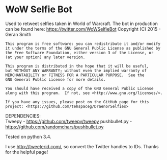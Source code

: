 # WoW Selfie Bot
Used to retweet selfies taken in World of Warcraft. The bot in production can be found here: https://twitter.com/WoWSelfieBot
    Copyright (C) 2015  - Geran Smith

    This program is free software: you can redistribute it and/or modify
    it under the terms of the GNU General Public License as published by
    the Free Software Foundation, either version 3 of the License, or
    (at your option) any later version.

    This program is distributed in the hope that it will be useful,
    but WITHOUT ANY WARRANTY; without even the implied warranty of
    MERCHANTABILITY or FITNESS FOR A PARTICULAR PURPOSE.  See the
    GNU General Public License for more details.

    You should have received a copy of the GNU General Public License
    along with this program.  If not, see <http://www.gnu.org/licenses/>.
    
    If you have any issues, please post on the GitHub page for this project: <https://github.com/tehspaceg/DraenorSelfies>

DEPENDENCIES:  
Tweepy - https://github.com/tweepy/tweepy
pushbullet.py - https://github.com/randomchars/pushbullet.py

Tested on python 3.4.

I use http://tweeterid.com/, so convert the Twitter handles to IDs. Thanks for the helpful page!
